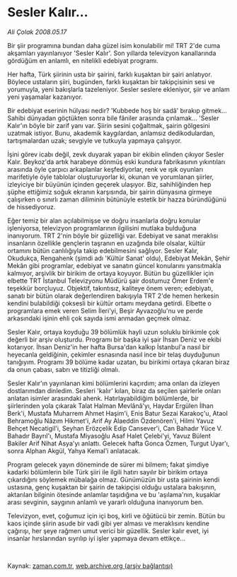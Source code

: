 # Sesler Kalır...

*Ali Çolak 2008.05.17*

<tr><td class="metin" colspan="2" style="padding-top: 20px; padding-left: 5px; padding-right: 10px;">Bir şiir programına bundan daha güzel isim konulabilir mi! TRT 2'de cuma akşamları yayınlanıyor 'Sesler Kalır'. Son yıllarda televizyon kanallarında gördüğüm en anlamlı, en nitelikli edebiyat programı.</td></tr><tr><td class="metin" colspan="2" style="padding-top: 20px; padding-left: 5px; padding-right: 10px;"><p>Her hafta, Türk şiirinin usta bir şairini, farklı kuşaktan bir şairi anlatıyor. Böylece ustaların şiiri, bugünden, farklı kuşaktan bir takipçisinin sesi ve yorumuyla, yeni bakışlarla tazeleniyor. Sesler seslere ekleniyor, şiir ve anlam yeni yaşamalar kazanıyor.
<p>Bir edebiyat eserinin hülyası nedir? 'Kubbede hoş bir sadâ' bırakıp gitmek... Sahibi dünyadan göçtükten sonra bile fâniler arasında çınlamak... 'Sesler Kalır'ın böyle bir zarif yanı var. Şiirin sesini çoğaltmak, şairin gölgesini uzatmak istiyor. Bunu, akademik kaygılardan, anlamsız dedikodulardan, tartışmalardan uzak; sevgiyle ve tutkuyla yapmaya çalışıyor.
<p>İşini görev icabı değil, zevk duyarak yapan bir ekibin elinden çıkıyor Sesler Kalır. Beykoz'da artık harabeye dönmüş eski kundura fabrikasının yıkıntıları arasında öyle çarpıcı arkaplanlar keşfediyorlar, renk ve ışık oyunları marifetiyle öyle tablolar oluşturuyorlar ki, okunan ve yorumlanan şiirler, izleyiciye bir büyünün içinden geçerek ulaşıyor. Biz, sahihliğinden hep şüphe ettiğimiz soğuk ekranın karşısında, bir şairin dünyasına girmeye çalışırken o sınırlı zaman diliminin bütünüyle estetik bir hazza büründüğünü de hissediyoruz. 
<p>Eğer temiz bir alan açılabilmişse ve doğru insanlarla doğru konular işleniyorsa, televizyon programlarının ilgilisini mutlaka bulduğuna inanıyorum. TRT 2'nin böyle bir güzelliği var. Edebiyat ve sanat meraklısı insanların özellikle gençlerin taşranın en uzağında bile olsalar, kültür ortamını bütün canlılığıyla takip edebilmesini sağlıyor. Sesler Kalır, Okudukça, Rengahenk (şimdi adı 'Kültür Sanat' oldu), Edebiyat Mekân, Şehir Mekân gibi programlar, edebiyat ve sanatın güncel konularını yansıtmakla kalmıyor, arşivlik bir birikim de ortaya koyuyor. Bütün bu güzellikler için elbette TRT İstanbul Televizyonu Müdürü şair dostumuz Ömer Erdem'e teşekkür borçluyuz. Objektif, takıntısız, kaliteye önem veren; edebiyatı, sanatı bir bütün olarak değerlendiren bakışıyla TRT 2'de hemen herkesin kendini bulabildiği çoksesli bir kültür ortamı meydana getirdi. Elbette o programlara emek veren Selim İleri'yi, Beşir Ayvazoğlu'nu ve perde arkasındaki işinin ehli çok sayıda ismi anmadan geçmek olmaz. 
<p>Sesler Kalır, ortaya koyduğu 39 bölümlük hayli uzun soluklu birikimle çok değerli bir arşiv oluşturdu. Programı bir başka iyi şair İhsan Deniz ve ekibi kotarıyor. İhsan Deniz'in her hafta Bursa'dan kalkıp İstanbul'a nasıl bir heyecanla geldiğinin, çekimler esnasında nasıl ince bir telaş duyduğunun tanığıyım. Programı 39 bölüme kadar uzatan, bu birikimi ortaya çıkaran biraz da onun çabası, sabrı ve titizliği olmalı. 
<p>Sesler Kalır'ın yayınlanan kimi bölümlerini kaçırdım; ama onları da izleyen dostlarımdan dinledim. Sesleri 'kalır' kılan, biraz da seçilen şairlerle onları anlatan isimler arasındaki ahenk. Hatırlayabildiğim bölümlerde, bir şiirlerinden yola çıkarak Talat Halman Mevlânâ'yı, Haydar Ergülen İlhan Berk'i, Mustafa Muharrem Ahmet Haşim'i, Enis Batur Sezai Karakoç'u, Ataol Behramoğlu Nâzım Hikmet'i, Arif Ay Alaeddin Özdenören'i, Hilmi Yavuz Behçet Necatigil'i, Seyhan Erözçelik Edip Cansever'i, Can Bahadır Yüce V. Bahadır Bayrıl'ı, Mustafa Miyasoğlu Asaf Halet Çelebi'yi, Yavuz Bülent Bakiler Arif Nihat Asya'yı anlattı. Gelecek hafta Gonca Özmen, Turgut Uyar'ı, sonra Alphan Akgül, Yahya Kemal'i anlatacak. 
<p>Program gelecek yayın döneminde de sürer mi bilmem; fakat şimdiye kadarki bölümlerin bile Türk şiiri ile ilgili hatırı sayılır bir birikim ortaya çıkardığını söylemek mübalağa olmaz. Günümüzün bir usta şairinin kendi ustasına, genç kuşaktan bir şairin de takipçisi olduğu ustalara bakışının, aktarılan bilginin ötesinde anlamlar taşıdığına ve bu 'aşılama'nın, kuşaklar arası sevginin, saygının anlamlı ve yararlı olduğuna inanıyorum ben. 
<p>Televizyon, evet, çoğumuz için içi boş, kirli ve öğütücü bir zemin. Bütün bu kaos içinde şiirin asude bir vadi gibi yer alması ve meraklısını kendine çağırışı, her şeye rağmen umut verici bir güzellik. Sesler kalır evet, iyi insanlar hırslarından sıyrılıp iyi işler yapmaya devam ettikçe...
<p><br/></p></p></p></p></p></p></p></p></p></td></tr>

Kaynak: [zaman.com.tr](http://zaman.com.tr/yazar.do?yazino=690636), [web.archive.org (arşiv bağlantısı)](http://web.archive.org/web/20080804141831/http://www.zaman.com.tr:80/yazar.do?yazino=690636)
